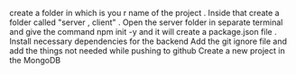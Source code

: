 create a folder in which is you r name of the project .
Inside that create a folder called "server , client" .
Open the server folder in separate terminal and give the command npm init -y and it will create a package.json file .
Install necessary dependencies for the backend
Add the git ignore file and add the things not needed while pushing to github
Create a new project in the MongoDB 

